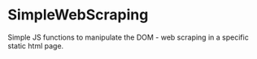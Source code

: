 # SimpleWebScraping
Simple JS functions to manipulate the DOM - web scraping in a specific static html page.
